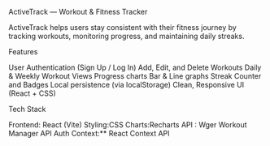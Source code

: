 ActiveTrack — Workout & Fitness Tracker

ActiveTrack helps users stay consistent with their fitness journey by tracking workouts, monitoring progress, and maintaining daily streaks.



 Features

 User Authentication (Sign Up / Log In)
 Add, Edit, and Delete Workouts
 Daily & Weekly Workout Views
Progress charts Bar & Line graphs 
 Streak Counter and Badges
 Local persistence (via localStorage)
 Clean, Responsive UI (React + CSS)



 Tech Stack

Frontend: React (Vite)
Styling:CSS 
Charts:Recharts
API : Wger Workout Manager API
Auth Context:** React Context API
